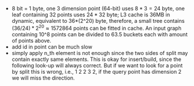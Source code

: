 - 8 bit = 1 byte, one 3 dimension point (64-bit) uses $8*3=24$ byte, one leaf containing
  32 points uses $24*32$ byte; L3 cache is 36MB in dynamic, equivalent to 36*(2^20)
  byte, therefore, a small tree contains $(36/24)*2^{20}\approx 1572864$ points can be fitted in
  cache. An input graph containing 10^8 points can be divided to $63.5$ buckets each
  with amount of points above.
- add id in point can be much slow
- simply apply n_th element is not enough since the two sides of split may contain exactly same elements. This is okay for insert/build, since the following look-up will always correct. But if we want to look for a point by split this is wrong, i.e., 1 2 2 3 2, if the query point has dimension 2 we will miss the direction. 